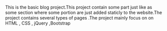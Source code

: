 This is the basic blog project.This project contain some part just like as some section where some portion are just added staticly to the website.The project contains several types of pages .The project mainly focus on on HTML , CSS , jQuery ,Bootstrap
